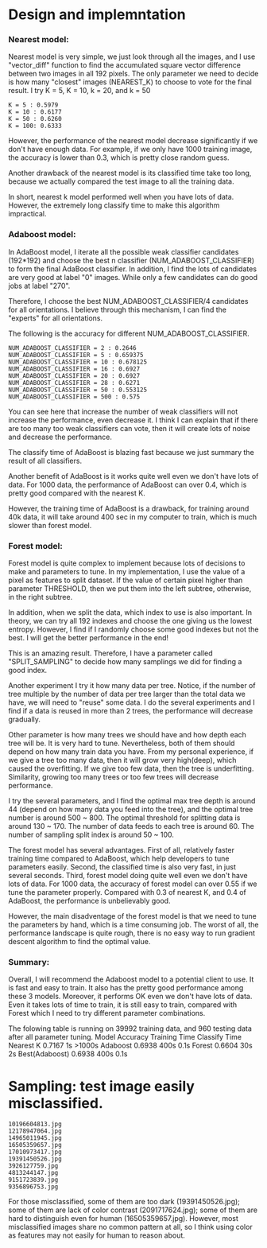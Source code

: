 # Design and implemntation

### Nearest model:

Nearest model is very simple, we just look through all the images,
and I use "vector_diff" function to find the accumulated square vector difference between
two images in all 192 pixels. The only parameter we need to decide is how many "closest"
images (NEAREST_K) to choose to vote for the final result.
I try K = 5, K = 10, k = 20, and k = 50

```
K = 5 : 0.5979
K = 10 : 0.6177
K = 50 : 0.6260
K = 100: 0.6333
```

However, the performance of the nearest model decrease significantly if we don't have enough
data. For example, if we only have 1000 training image, the accuracy is lower than 0.3,
which is pretty close random guess.

Another drawback of the nearest model is its classified time take too long,
because we actually compared the test image to all the training data.

In short, nearest k model performed well when you have lots of data. However,
the extremely long classify time to make this algorithm impractical.

### Adaboost model:

In AdaBoost model, I iterate all the possible weak classifier candidates (192\*192)
and choose the best n classifier (NUM_ADABOOST_CLASSIFIER) to form the
final AdaBoost classifier. In addition, I find the lots of candidates are very
good at label "0" images. While only a few candidates can do good jobs at label "270".

Therefore, I choose the best NUM_ADABOOST_CLASSIFIER/4 candidates for all orientations.
I believe through this mechanism, I can find the "experts" for all orientations.

The following is the accuracy for different NUM_ADABOOST_CLASSIFIER.

```
NUM_ADABOOST_CLASSIFIER = 2 : 0.2646
NUM_ADABOOST_CLASSIFIER = 5 : 0.659375
NUM_ADABOOST_CLASSIFIER = 10 : 0.678125
NUM_ADABOOST_CLASSIFIER = 16 : 0.6927
NUM_ADABOOST_CLASSIFIER = 20 : 0.6927
NUM_ADABOOST_CLASSIFIER = 28 : 0.6271
NUM_ADABOOST_CLASSIFIER = 50 : 0.553125
NUM_ADABOOST_CLASSIFIER = 500 : 0.575
```

You can see here that increase the number of weak classifiers will not increase
the performance, even decrease it.
I think I can explain that if there are too many too weak classifiers can vote,
then it will create lots of noise and decrease the performance.

The classify time of AdaBoost is blazing fast because we just summary the
result of all classifiers.

Another benefit of AdaBoost is it works quite well even we don't have lots of data.
For 1000 data, the performance of AdaBoost can over 0.4, which is pretty good
compared with the nearest K.

However, the training time of AdaBoost is a drawback, for training around 40k
data, it will take around 400 sec in my computer to train, which is much slower
than forest model.

### Forest model:

Forest model is quite complex to implement because lots of decisions to make
and parameters to tune.
In my implementation, I use the value of a pixel as features to split dataset.
If the value of certain pixel higher than parameter THRESHOLD, then
we put them into the left subtree, otherwise, in the right subtree.

In addition, when we split the data, which index to use is also important.
In theory, we can try all 192 indexes and choose the one giving us the lowest entropy.
However, I find if I randomly choose some good indexes but not the best.
I will get the better performance in the end!

This is an amazing result. Therefore, I have a parameter called "SPLIT_SAMPLING"
to decide how many samplings we did for finding a good index.

Another experiment I try it how many data per tree. Notice, if the number of tree
multiple by the number of data per tree larger than the total data we have,
we will need to "reuse" some data. I do the several experiments and I find if
a data is reused in more than 2 trees, the performance will decrease
gradually.

Other parameter is how many trees we should have and how depth each tree will be.
It is very hard to tune. Nevertheless, both of them should depend on how many
train data you have. From my personal experience, if we give a tree too many data,
then it will grow very high(deep), which caused the overfitting. If we give too few
data, then the tree is underfitting. Similarity, growing too many trees or too few
trees will decrease performance.

I try the several parameters, and I find the optimal max tree depth is around 44
(depend on how many data you feed into the tree),
and the optimal tree number is around 500 ~ 800. The optimal threshold for
splitting data is around 130 ~ 170. The number of data feeds to each tree is
around 60. The number of sampling split index is around 50 ~ 100.

The forest model has several advantages. First of all, relatively faster training
time compared to AdaBoost, which help developers to tune parameters easily.
Second, the classified time is also very fast, in just several seconds.
Third, forest model doing quite well even we don't have lots of data.
For 1000 data, the accuracy of forest model can over 0.55 if we tune the
parameter properly. Compared with 0.3 of nearest K, and 0.4 of AdaBoost,
the performance is unbelievably good.

However, the main disadventage of the forest model is that we need to
tune the parameters by hand, which is a time consuming job. The worst of all,
the performance landscape is quite rough, there is no easy way to run
gradient descent algorithm to find the optimal value.

### Summary:

Overall, I will recommend the Adaboost model to a potential client to use.
It is fast and easy to train. It also has the pretty good performance among
these 3 models. Moreover, it performs OK even we don't have lots of data.
Even it takes lots of time to train, it is still easy to train,
compared with Forest which I need to try different parameter combinations.

The folowing table is running on 39992 training data, and 960 testing data
after all parameter tuning.
Model Accuracy Training Time Classify Time
Nearest K 0.7167 1s >1000s
Adaboost 0.6938 400s 0.1s
Forest 0.6604 30s 2s
Best(Adaboost) 0.6938 400s 0.1s

# Sampling: test image easily misclassified.

```
10196604813.jpg
12178947064.jpg
14965011945.jpg
16505359657.jpg
17010973417.jpg
19391450526.jpg
3926127759.jpg
4813244147.jpg
9151723839.jpg
9356896753.jpg
```

For those misclassified, some of them are too dark (19391450526.jpg);
some of them are lack of color contrast (2091717624.jpg);
some of them are hard to distinguish even for human (16505359657.jpg).
However, most misclassified images share no common pattern at all,
so I think using color as features may not easily for human to reason about.
